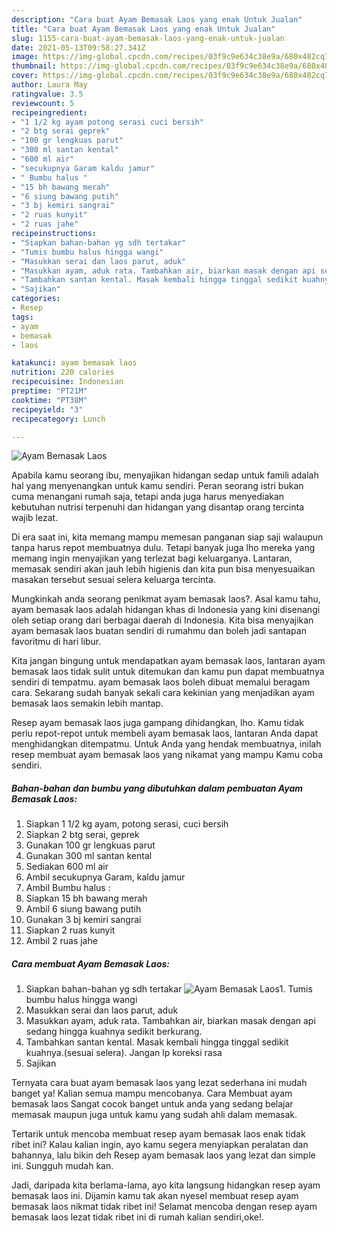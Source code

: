 ```yaml
---
description: "Cara buat Ayam Bemasak Laos yang enak Untuk Jualan"
title: "Cara buat Ayam Bemasak Laos yang enak Untuk Jualan"
slug: 1155-cara-buat-ayam-bemasak-laos-yang-enak-untuk-jualan
date: 2021-05-13T09:58:27.341Z
image: https://img-global.cpcdn.com/recipes/03f9c9e634c38e9a/680x482cq70/ayam-bemasak-laos-foto-resep-utama.jpg
thumbnail: https://img-global.cpcdn.com/recipes/03f9c9e634c38e9a/680x482cq70/ayam-bemasak-laos-foto-resep-utama.jpg
cover: https://img-global.cpcdn.com/recipes/03f9c9e634c38e9a/680x482cq70/ayam-bemasak-laos-foto-resep-utama.jpg
author: Laura May
ratingvalue: 3.5
reviewcount: 5
recipeingredient:
- "1 1/2 kg ayam potong serasi cuci bersih"
- "2 btg serai geprek"
- "100 gr lengkuas parut"
- "300 ml santan kental"
- "600 ml air"
- "secukupnya Garam kaldu jamur"
- " Bumbu halus "
- "15 bh bawang merah"
- "6 siung bawang putih"
- "3 bj kemiri sangrai"
- "2 ruas kunyit"
- "2 ruas jahe"
recipeinstructions:
- "Siapkan bahan-bahan yg sdh tertakar"
- "Tumis bumbu halus hingga wangi"
- "Masukkan serai dan laos parut, aduk"
- "Masukkan ayam, aduk rata. Tambahkan air, biarkan masak dengan api sedang hingga kuahnya sedikit berkurang."
- "Tambahkan santan kental. Masak kembali hingga tinggal sedikit kuahnya.(sesuai selera). Jangan lp koreksi rasa"
- "Sajikan"
categories:
- Resep
tags:
- ayam
- bemasak
- laos

katakunci: ayam bemasak laos 
nutrition: 220 calories
recipecuisine: Indonesian
preptime: "PT21M"
cooktime: "PT38M"
recipeyield: "3"
recipecategory: Lunch

---
```



![Ayam Bemasak Laos](https://img-global.cpcdn.com/recipes/03f9c9e634c38e9a/680x482cq70/ayam-bemasak-laos-foto-resep-utama.jpg)

Apabila kamu seorang ibu, menyajikan hidangan sedap untuk famili adalah hal yang menyenangkan untuk kamu sendiri. Peran seorang istri bukan cuma menangani rumah saja, tetapi anda juga harus menyediakan kebutuhan nutrisi terpenuhi dan hidangan yang disantap orang tercinta wajib lezat.

Di era  saat ini, kita memang mampu memesan panganan siap saji walaupun tanpa harus repot membuatnya dulu. Tetapi banyak juga lho mereka yang memang ingin menyajikan yang terlezat bagi keluarganya. Lantaran, memasak sendiri akan jauh lebih higienis dan kita pun bisa menyesuaikan masakan tersebut sesuai selera keluarga tercinta. 



Mungkinkah anda seorang penikmat ayam bemasak laos?. Asal kamu tahu, ayam bemasak laos adalah hidangan khas di Indonesia yang kini disenangi oleh setiap orang dari berbagai daerah di Indonesia. Kita bisa menyajikan ayam bemasak laos buatan sendiri di rumahmu dan boleh jadi santapan favoritmu di hari libur.

Kita jangan bingung untuk mendapatkan ayam bemasak laos, lantaran ayam bemasak laos tidak sulit untuk ditemukan dan kamu pun dapat membuatnya sendiri di tempatmu. ayam bemasak laos boleh dibuat memalui beragam cara. Sekarang sudah banyak sekali cara kekinian yang menjadikan ayam bemasak laos semakin lebih mantap.

Resep ayam bemasak laos juga gampang dihidangkan, lho. Kamu tidak perlu repot-repot untuk membeli ayam bemasak laos, lantaran Anda dapat menghidangkan ditempatmu. Untuk Anda yang hendak membuatnya, inilah resep membuat ayam bemasak laos yang nikamat yang mampu Kamu coba sendiri.

<!--inarticleads1-->

##### Bahan-bahan dan bumbu yang dibutuhkan dalam pembuatan Ayam Bemasak Laos:

1. Siapkan 1 1/2 kg ayam, potong serasi, cuci bersih
1. Siapkan 2 btg serai, geprek
1. Gunakan 100 gr lengkuas parut
1. Gunakan 300 ml santan kental
1. Sediakan 600 ml air
1. Ambil secukupnya Garam, kaldu jamur
1. Ambil  Bumbu halus :
1. Siapkan 15 bh bawang merah
1. Ambil 6 siung bawang putih
1. Gunakan 3 bj kemiri sangrai
1. Siapkan 2 ruas kunyit
1. Ambil 2 ruas jahe




<!--inarticleads2-->

##### Cara membuat Ayam Bemasak Laos:

1. Siapkan bahan-bahan yg sdh tertakar
<img src="https://img-global.cpcdn.com/steps/70afe12d23e40270/160x128cq70/ayam-bemasak-laos-langkah-memasak-1-foto.jpg" alt="Ayam Bemasak Laos">1. Tumis bumbu halus hingga wangi
1. Masukkan serai dan laos parut, aduk
1. Masukkan ayam, aduk rata. Tambahkan air, biarkan masak dengan api sedang hingga kuahnya sedikit berkurang.
1. Tambahkan santan kental. Masak kembali hingga tinggal sedikit kuahnya.(sesuai selera). Jangan lp koreksi rasa
1. Sajikan




Ternyata cara buat ayam bemasak laos yang lezat sederhana ini mudah banget ya! Kalian semua mampu mencobanya. Cara Membuat ayam bemasak laos Sangat cocok banget untuk anda yang sedang belajar memasak maupun juga untuk kamu yang sudah ahli dalam memasak.

Tertarik untuk mencoba membuat resep ayam bemasak laos enak tidak ribet ini? Kalau kalian ingin, ayo kamu segera menyiapkan peralatan dan bahannya, lalu bikin deh Resep ayam bemasak laos yang lezat dan simple ini. Sungguh mudah kan. 

Jadi, daripada kita berlama-lama, ayo kita langsung hidangkan resep ayam bemasak laos ini. Dijamin kamu tak akan nyesel membuat resep ayam bemasak laos nikmat tidak ribet ini! Selamat mencoba dengan resep ayam bemasak laos lezat tidak ribet ini di rumah kalian sendiri,oke!.

